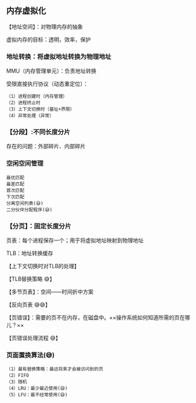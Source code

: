 ## 内存虚拟化

【地址空间】：对物理内存的抽象

虚拟内存的目标：透明，效率，保护

### 地址转换：将虚拟地址转换为物理地址

MMU（内存管理单元）：负责地址转换

受限直接执行协议（动态重定位）：

    （1）进程创建时（内存管理）
    （2）进程终止时
    （3）上下文切换时（基址+界限）
    （4）异常处理（异常）

### 【分段】:不同长度分片

存在的问题：外部碎片、内部碎片


### 空闲空间管理

    最优匹配
    最差匹配
    首次匹配
    下次匹配
    分离空闲列表(😅)
    二分伙伴分配程序(😅)

### 【分页】：固定长度分片

页表：每个进程保存一个；用于将虚拟地址映射到物理地址

TLB：地址转换缓存

【上下文切换时对TLB的处理】

【TLB替换策略 😅】

【多节页表】：空间——时间折中方案

【反向页表 😅😅】

【页错误】：需要的页不在内存，在磁盘中。××操作系统如何知道所需的页在哪儿？××

【页错误处理流程 😅】

### 页面置换算法(😅)

    （1）最有替换策略：最远将来才会被访问到的页
    （2）FIFO
    （3）随机
    （4）LRU：最少最近使用(😅)
    （5）LFU：最不经常使用(😅)